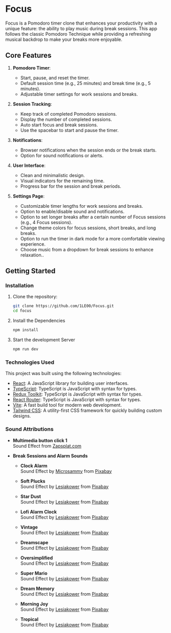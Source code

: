 # Focus

Focus is a Pomodoro timer clone that enhances your productivity with a unique feature: the ability to play music during break sessions. This app follows the classic Pomodoro Technique while providing a refreshing musical backdrop to make your breaks more enjoyable.

## Core Features

1. **Pomodoro Timer**:

   - Start, pause, and reset the timer.
   - Default session time (e.g., 25 minutes) and break time (e.g., 5 minutes).
   - Adjustable timer settings for work sessions and breaks.

2. **Session Tracking**:

   - Keep track of completed Pomodoro sessions.
   - Display the number of completed sessions.
   - Auto start focus and break sessions.
   - Use the spacebar to start and pause the timer.

3. **Notifications**:

   - Browser notifications when the session ends or the break starts.
   - Option for sound notifications or alerts.

4. **User Interface**:

   - Clean and minimalistic design.
   - Visual indicators for the remaining time.
   - Progress bar for the session and break periods.

5. **Settings Page**:
   - Customizable timer lengths for work sessions and breaks.
   - Option to enable/disable sound and notifications.
   - Option to set longer breaks after a certain number of Focus sessions (e.g., 4 Focus sessions).
   - Change theme colors for focus sessions, short breaks, and long breaks.
   - Option to run the timer in dark mode for a more comfortable viewing experience.
   - Choose music from a dropdown for break sessions to enhance relaxation..

## Getting Started

### Installation

1. Clone the repository:

   ```bash
   git clone https://github.com/1LE00/Focus.git
   cd focus
   ```

2. Install the Dependencies

   ```bash
   npm install
   ```

3. Start the development Server

   ```bash
   npm run dev
   ```

### Technologies Used

This project was built using the following technologies:

- [React](https://reactjs.org/): A JavaScript library for building user interfaces.
- [TypeScript](https://www.typescriptlang.org/): TypeScript is JavaScript with syntax for types.
- [Redux Toolkit](https://redux-toolkit.js.org/): TypeScript is JavaScript with syntax for types.
- [React Router](https://reactrouter.com/en/main/start/overview): TypeScript is JavaScript with syntax for types.
- [Vite](https://vitejs.dev/): A fast build tool for modern web development.
- [Tailwind CSS](https://tailwindcss.com/): A utility-first CSS framework for quickly building custom designs.

### Sound Attributions

- **Multimedia button click 1**  
   Sound Effect from [Zapsplat.com](https://www.zapsplat.com/music/multimedia-button-click-1-2/)

- **Break Sessions and Alarm Sounds**

  - **Clock Alarm**  
    Sound Effect by [Microsammy](https://pixabay.com/users/microsammy-22905943/?utm_source=link-attribution&utm_medium=referral&utm_campaign=music&utm_content=8761) from [Pixabay](https://pixabay.com/sound-effects//?utm_source=link-attribution&utm_medium=referral&utm_campaign=music&utm_content=8761)

  - **Soft Plucks**  
    Sound Effect by [Lesiakower](https://pixabay.com/users/lesiakower-25701529/?utm_source=link-attribution&utm_medium=referral&utm_campaign=music&utm_content=120696) from [Pixabay](https://pixabay.com/sound-effects//?utm_source=link-attribution&utm_medium=referral&utm_campaign=music&utm_content=120696)

  - **Star Dust**  
    Sound Effect by [Lesiakower](https://pixabay.com/users/lesiakower-25701529/?utm_source=link-attribution&utm_medium=referral&utm_campaign=music&utm_content=114194) from [Pixabay](https://pixabay.com/sound-effects//?utm_source=link-attribution&utm_medium=referral&utm_campaign=music&utm_content=114194)

  - **Lofi Alarm Clock**  
    Sound Effect by [Lesiakower](https://pixabay.com/users/lesiakower-25701529/?utm_source=link-attribution&utm_medium=referral&utm_campaign=music&utm_content=243766) from [Pixabay](https://pixabay.com//?utm_source=link-attribution&utm_medium=referral&utm_campaign=music&utm_content=243766)

  - **Vintage**  
    Sound Effect by [Lesiakower](https://pixabay.com/users/lesiakower-25701529/?utm_source=link-attribution&utm_medium=referral&utm_campaign=music&utm_content=146234) from [Pixabay](https://pixabay.com/sound-effects//?utm_source=link-attribution&utm_medium=referral&utm_campaign=music&utm_content=146234)

  - **Dreamscape**  
    Sound Effect by [Lesiakower](https://pixabay.com/users/lesiakower-25701529/?utm_source=link-attribution&utm_medium=referral&utm_campaign=music&utm_content=117680) from [Pixabay](https://pixabay.com//?utm_source=link-attribution&utm_medium=referral&utm_campaign=music&utm_content=117680)

  - **Oversimplified**  
    Sound Effect by [Lesiakower](https://pixabay.com/users/lesiakower-25701529/?utm_source=link-attribution&utm_medium=referral&utm_campaign=music&utm_content=113180) from [Pixabay](https://pixabay.com/sound-effects//?utm_source=link-attribution&utm_medium=referral&utm_campaign=music&utm_content=113180)

  - **Super Mario**  
    Sound Effect by [Lesiakower](https://pixabay.com/users/lesiakower-25701529/?utm_source=link-attribution&utm_medium=referral&utm_campaign=music&utm_content=110801) from [Pixabay](https://pixabay.com//?utm_source=link-attribution&utm_medium=referral&utm_campaign=music&utm_content=110801)

  - **Dream Memory**  
    Sound Effect by [Lesiakower](https://pixabay.com/users/lesiakower-25701529/?utm_source=link-attribution&utm_medium=referral&utm_campaign=music&utm_content=109567) from [Pixabay](https://pixabay.com//?utm_source=link-attribution&utm_medium=referral&utm_campaign=music&utm_content=109567)

  - **Morning Joy**  
    Sound Effect by [Lesiakower](https://pixabay.com/users/lesiakower-25701529/?utm_source=link-attribution&utm_medium=referral&utm_campaign=music&utm_content=20961) from [Pixabay](https://pixabay.com/sound-effects//?utm_source=link-attribution&utm_medium=referral&utm_campaign=music&utm_content=20961)

  - **Tropical**  
    Sound Effect by [Lesiakower](https://pixabay.com/users/lesiakower-25701529/?utm_source=link-attribution&utm_medium=referral&utm_campaign=music&utm_content=168821) from [Pixabay](https://pixabay.com//?utm_source=link-attribution&utm_medium=referral&utm_campaign=music&utm_content=168821)
